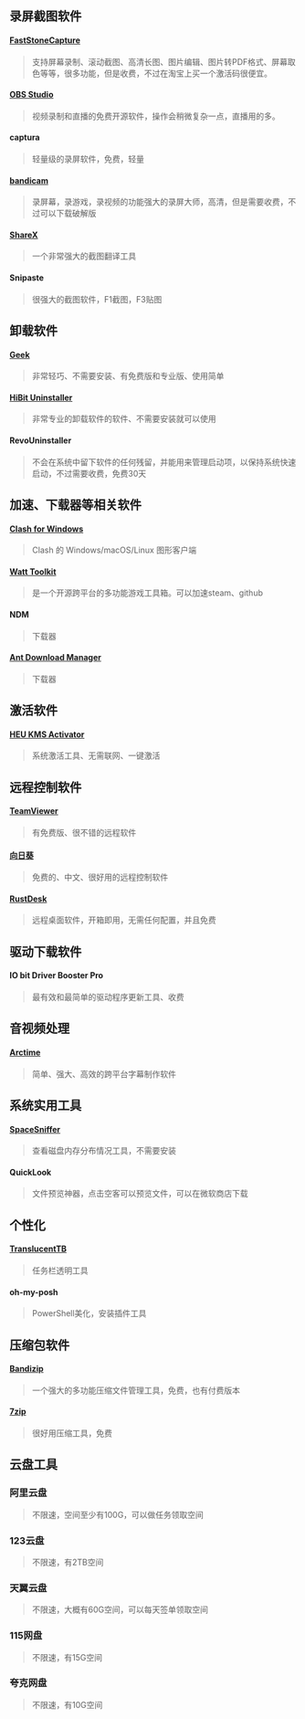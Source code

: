 
## 录屏截图软件

#### [FastStoneCapture](https://www.faststonecapture.cn/)
> 支持屏幕录制、滚动截图、高清长图、图片编辑、图片转PDF格式、屏幕取色等等，很多功能，但是收费，不过在淘宝上买一个激活码很便宜。

#### [OBS Studio](https://obsproject.com/)
> 视频录制和直播的免费开源软件，操作会稍微复杂一点，直播用的多。

#### captura
> 轻量级的录屏软件，免费，轻量

#### [bandicam](https://www.bandicam.cn/)
> 录屏幕，录游戏，录视频的功能强大的录屏大师，高清，但是需要收费，不过可以下载破解版

#### [ShareX](https://getsharex.com/)
> 一个非常强大的截图翻译工具

#### Snipaste
> 很强大的截图软件，F1截图，F3贴图


## 卸载软件

#### [Geek](https://geekuninstaller.com/)
> 非常轻巧、不需要安装、有免费版和专业版、使用简单	

#### [HiBit Uninstaller](http://hibitsoft.ir/Uninstaller.html)
> 非常专业的卸载软件的软件、不需要安装就可以使用

#### RevoUninstaller
> 不会在系统中留下软件的任何残留，并能用来管理启动项，以保持系统快速启动，不过需要收费，免费30天

## 加速、下载器等相关软件

#### [Clash for Windows](https://docs.cfw.lbyczf.com/)
> Clash 的 Windows/macOS/Linux 图形客户端

#### [Watt Toolkit](https://steampp.net/)
> 是一个开源跨平台的多功能游戏工具箱。可以加速steam、github

#### NDM 
> 下载器

#### [Ant Download Manager](https://www.antdownloadmanager.com/)
> 下载器

## 激活软件

#### [HEU KMS Activator](https://github.com/zbezj/HEU_KMS_Activator)
> 系统激活工具、无需联网、一键激活


## 远程控制软件

#### [TeamViewer](https://www.teamviewer.cn/cn/)
> 有免费版、很不错的远程软件

#### [向日葵](https://sunlogin.oray.com/)
> 免费的、中文、很好用的远程控制软件

#### [RustDesk](https://rustdesk.com/zh/)
> 远程桌面软件，开箱即用，无需任何配置，并且免费

## 驱动下载软件

#### IO bit Driver Booster Pro
> 最有效和最简单的驱动程序更新工具、收费


## 音视频处理

#### [Arctime](https://arctime.org/)
> 简单、强大、高效的跨平台字幕制作软件


## 系统实用工具

#### [SpaceSniffer](http://www.uderzo.it/main_products/space_sniffer/download.html)
> 查看磁盘内存分布情况工具，不需要安装

#### QuickLook
> 文件预览神器，点击空客可以预览文件，可以在微软商店下载


## 个性化

#### [TranslucentTB](https://github.com/TranslucentTB/TranslucentTB)
> 任务栏透明工具

#### oh-my-posh
> PowerShell美化，安装插件工具


## 压缩包软件

#### [Bandizip](https://www.bandisoft.com/bandizip/)
> 一个强大的多功能压缩文件管理工具，免费，也有付费版本

#### [7zip](https://7-zip.org/)
> 很好用压缩工具，免费


## 云盘工具



### 阿里云盘
> 不限速，空间至少有100G，可以做任务领取空间

### 123云盘
> 不限速，有2TB空间

### 天翼云盘
> 不限速，大概有60G空间，可以每天签单领取空间

### 115网盘
> 不限速，有15G空间

### 夸克网盘
> 不限速，有10G空间



